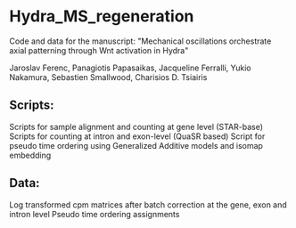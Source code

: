 # Hydra_MS_regeneration

Code and data for the manuscript:
"Mechanical oscillations orchestrate axial patterning through Wnt activation in Hydra"

Jaroslav Ferenc, Panagiotis Papasaikas, Jacqueline Ferralli, Yukio Nakamura, Sebastien Smallwood, Charisios D. Tsiairis


## Scripts:

Scripts for sample alignment and counting at gene level (STAR-base)
Scripts for counting at intron and exon-level (QuaSR based) 
Script for pseudo time ordering using Generalized Additive models and isomap embedding



## Data:

Log transformed cpm matrices after batch correction at the gene, exon and intron level 
Pseudo time ordering assignments
